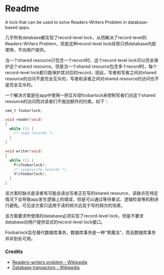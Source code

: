 # Readme
A lock that can be used to solve Readers-Writers Problem in database-based apps.

几乎所有database都实现了record-level lock，从而解决了record-level的Readers-Writers Problem，但是这种record-level lock经常只供database内部使用，不向用户提供。

当一个shared resource只包含一个record时，这个record-level lock可以完全保护这个shared resource。但是当一个shared resource包含多个record时，每个record-level lock都只能保护其对应的record，因此，写者和写者之间对shared resource的访问不是完全互斥的，写者和读者之间对shared resource的访问也不是完全互斥的。

一个解决方案是在app中使用一把互斥锁foobarlock来控制写者们对这个shared resource的访问而对读者们不施加额外的约束。如下：

```c
sem_t foobarlock;

void reader(void)
{
  while (1) {
    /* read records */
  }
}

void writer(void)
{
  while (1) {
    P(&foobarlock);
    /* read/write records */
    V(&foobarlock);
  }
}
```

该方案的缺点是读者有可能会读出写者正在写的shared resource，该缺点在特定情况下会导致app发生逻辑上的错误，但是可以通过等待重试、逻辑检查等机制进行避免。可见该方案只适用于读的频次远高于写的频次的场景。

该方案要求所使用的database必须实现了record-level lock，但是不要求database向用户提供显式的record-level lock接口。

Foobarlock旨在替代数据库事务，数据库事务是一种“黑魔法”，而且数据库事务并非到处可用。

### Credits
- [Readers–writers problem - Wikipedia](https://www.wikipedia.org/wiki/Readers-writers_problem)
- [Database transaction - Wikipedia](https://www.wikipedia.org/wiki/Database_transaction)

